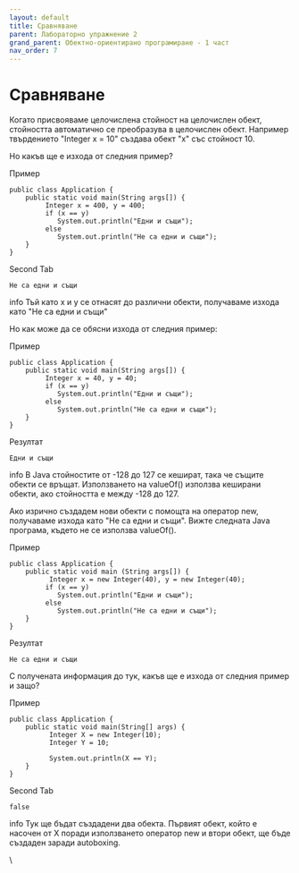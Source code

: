 ```yaml
---
layout: default
title: Сравняване
parent: Лабораторно упражнение 2
grand_parent: Обектно-ориентирано програмиране - 1 част
nav_order: 7
---
```

# Сравняване

Когато присвояваме целочислена стойност на целочислен обект, стойността автоматично се преобразува в целочислен обект. Например твърдението "Integer x = 10" създава обект "x" със стойност 10.

Но какъв ще е изхода от следния пример?


Пример
```
public class Application {
    public static void main(String args[]) {
         Integer x = 400, y = 400;
         if (x == y)
            System.out.println("Едни и същи");
         else
            System.out.println("Не са едни и същи");
    }
}
```


Second Tab
```
Не са едни и същи
```
info
Тъй като x и y се отнасят до различни обекти, получаваме изхода като "Не са едни и същи"



Но как може да се обясни изхода от следния пример:


Пример
```
public class Application {
    public static void main(String args[]) {
         Integer x = 40, y = 40;
         if (x == y)
            System.out.println("Едни и същи");
         else
            System.out.println("Не са едни и същи");
    }
}
```


Резултат
```
Едни и същи
```

info
В Java стойностите от -128 до 127 се кешират, така че същите обекти се връщат. Използването на valueOf() използва кеширани обекти, ако стойността е между -128 до 127.



Ако изрично създадем нови обекти с помощта на оператор new, получаваме изхода като "Не са едни и същи". Вижте следната Java програма, където не се използва valueOf().


Пример
```
public class Application {
    public static void main (String args[]) {
          Integer x = new Integer(40), y = new Integer(40);
         if (x == y)
            System.out.println("Едни и същи");
         else
            System.out.println("Не са едни и същи");
    }
}
```


Резултат
```
Не са едни и същи
```



С получената информация до тук, какъв ще е изхода от следния пример и защо?


Пример
```
public class Application {
    public static void main(String[] args) {
          Integer X = new Integer(10);
          Integer Y = 10;
          
          System.out.println(X == Y);
    }
}
```


Second Tab
```
false
```

info
Тук ще бъдат създадени два обекта. Първият обект, който е насочен от X поради използването оператор new и втори обект, ще бъде създаден заради autoboxing.




\
